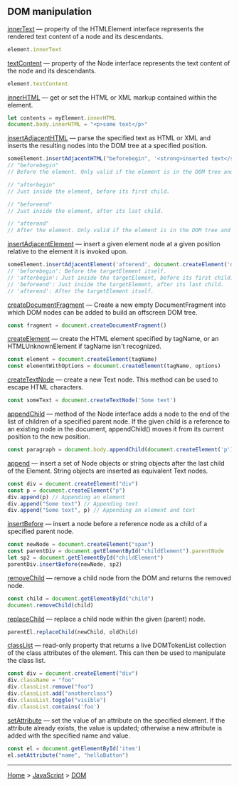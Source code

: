 ## DOM manipulation


[innerText](https://developer.mozilla.org/en-US/docs/Web/API/HTMLElement/innerText) — property of the HTMLElement interface represents the rendered text content of a node and its descendants.
```javascript
element.innerText
```

[textContent](https://developer.mozilla.org/ru/docs/Web/API/Node/textContent) — property of the Node interface represents the text content of the node and its descendants.
```javascript
element.textContent
```

[innerHTML](https://developer.mozilla.org/en-US/docs/Web/API/Element/innerHTML) — get or set the HTML or XML markup contained within the element.
```javascript
let contents = myElement.innerHTML
document.body.innerHTML = "<p>some text</p>"
```

[insertAdjacentHTML](https://developer.mozilla.org/en-US/docs/Web/API/Element/insertAdjacentHTML) — parse the specified text as HTML or XML and inserts the resulting nodes into the DOM tree at a specified position.
```javascript
someElement.insertAdjacentHTML("beforebegin", '<strong>inserted text</strong>')
// "beforebegin"
// Before the element. Only valid if the element is in the DOM tree and has a parent element.

// "afterbegin"
// Just inside the element, before its first child.

// "beforeend"
// Just inside the element, after its last child.

// "afterend"
// After the element. Only valid if the element is in the DOM tree and has a parent element.
```

[insertAdjacentElement](https://developer.mozilla.org/en-US/docs/Web/API/Element/insertAdjacentElement) — insert a given element node at a given position relative to the element it is invoked upon.
```javascript
someElement.insertAdjacentElement('afterend', document.createElement('div'))
// 'beforebegin': Before the targetElement itself.
// 'afterbegin': Just inside the targetElement, before its first child.
// 'beforeend': Just inside the targetElement, after its last child.
// 'afterend': After the targetElement itself.
```

[createDocumentFragment](https://developer.mozilla.org/en-US/docs/Web/API/Document/createDocumentFragment) — Create a new empty DocumentFragment into which DOM nodes can be added to build an offscreen DOM tree.
```javascript
const fragment = document.createDocumentFragment()
```

[createElement](https://developer.mozilla.org/en-US/docs/Web/API/Document/createElement) — create the HTML element specified by tagName, or an HTMLUnknownElement if tagName isn't recognized.
```javascript
const element = document.createElement(tagName)
const elementWithOptions = document.createElement(tagName, options)
```

[createTextNode](https://developer.mozilla.org/en-US/docs/Web/API/Document/createTextNode) — create a new Text node. This method can be used to escape HTML characters.
```javascript
const someText = document.createTextNode('Some text')
```

[appendChild](https://developer.mozilla.org/en-US/docs/Web/API/Node/appendChild) — method of the Node interface adds a node to the end of the list of children of a specified parent node. If the given child is a reference to an existing node in the document, appendChild() moves it from its current position to the new position.
```javascript
const paragraph = document.body.appendChild(document.createElement('p'))
```

[append](https://developer.mozilla.org/ru/docs/Web/API/Element/append) — insert a set of Node objects or string objects after the last child of the Element. String objects are inserted as equivalent Text nodes.
```javascript
const div = document.createElement("div")
const p = document.createElement("p")
div.append(p) // Appending an element
div.append("Some text") // Appending text
div.append("Some text", p) // Appending an element and text
```

[insertBefore](https://developer.mozilla.org/en-US/docs/Web/API/Node/insertBefore) — insert a node before a reference node as a child of a specified parent node.
```javascript
const newNode = document.createElement("span")
const parentDiv = document.getElementById("childElement").parentNode
let sp2 = document.getElementById("childElement")
parentDiv.insertBefore(newNode, sp2)
```

[removeChild](https://developer.mozilla.org/en-US/docs/Web/API/Node/removeChild) — remove a child node from the DOM and returns the removed node.
```javascript
const child = document.getElementById("child")
document.removeChild(child)
```

[replaceChild](https://developer.mozilla.org/en-US/docs/Web/API/Node/replaceChild) — replace a child node within the given (parent) node.
```javascript
parentEl.replaceChild(newChild, oldChild)
```

[classList](https://developer.mozilla.org/en-US/docs/Web/API/Element/classList) — read-only property that returns a live DOMTokenList collection of the class attributes of the element. This can then be used to manipulate the class list.
```javascript
const div = document.createElement("div")
div.className = "foo"
div.classList.remove("foo")
div.classList.add("anotherclass")
div.classList.toggle("visible")
div.classList.contains('foo')
```

[setAttribute](https://developer.mozilla.org/en-US/docs/Web/API/Element/setAttribute) — set the value of an attribute on the specified element. If the attribute already exists, the value is updated; otherwise a new attribute is added with the specified name and value.
```javascript
const el = document.getElementById('item')
el.setAttribute("name", "helloButton")
```

---
[Home](/README.md) > [JavaScript](javascript.md) > [DOM](dom.md)
